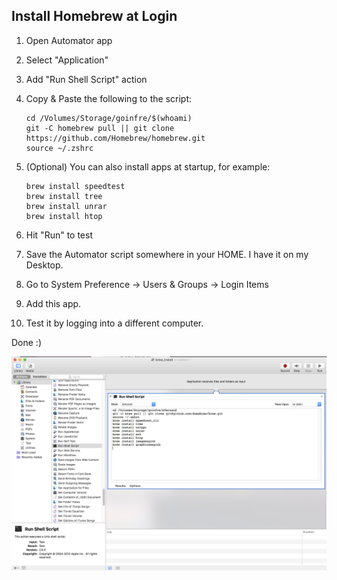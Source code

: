 ## Install Homebrew at Login

1. Open Automator app

2. Select "Application"

3. Add "Run Shell Script" action

4. Copy & Paste the following to the script:

	```shell
	cd /Volumes/Storage/goinfre/$(whoami)
	git -C homebrew pull || git clone https://github.com/Homebrew/homebrew.git
	source ~/.zshrc
	```

5. (Optional) You can also install apps at startup, for example:

	```shell
	brew install speedtest
	brew install tree
	brew install unrar
	brew install htop
	```

6. Hit "Run" to test

7. Save the Automator script somewhere in your HOME. I have it on my Desktop.

8. Go to System Preference -> Users & Groups -> Login Items

9. Add this app.

10. Test it by logging into a different computer.

Done :)

![Example Script](/resources/images/brew_install_script.png?raw=true "Example Script")
